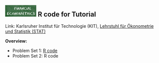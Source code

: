 ## <img src="logo.png" width="100" /> **R code for Tutorial**

Link: Karlsruher Institut für Technologie (KIT), [Lehrstuhl für Ökonometrie und Statistik (STAT)](http://statistik.econ.kit.edu/index.php)

__Overview:__
- Problem Set 1: [R code](https://github.com/KITMetrics/Financial-Econometrics-Tutorial/blob/master/ps1.R)
- Problem Set 2: R code


